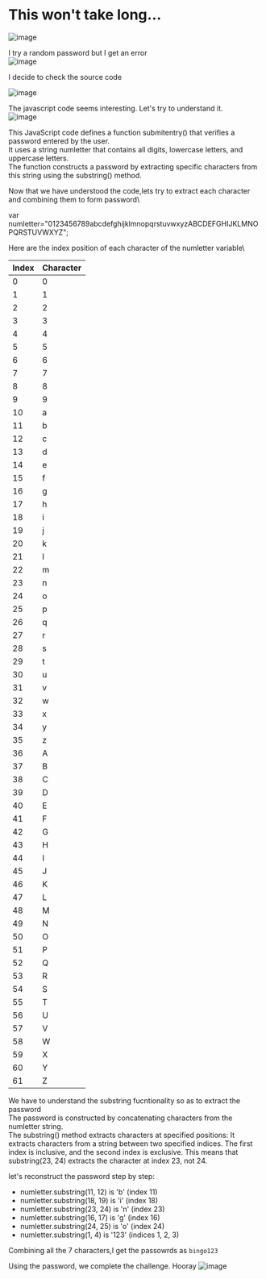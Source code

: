 # This won't take long...

![image](https://github.com/user-attachments/assets/12965408-dfab-420f-82ff-369fdf53bbef)

I try a random password but I get an error\
![image](https://github.com/user-attachments/assets/0fb161ec-6cfd-4dae-bd14-70b11c89beac)

I decide to check the source code

![image](https://github.com/user-attachments/assets/7f97bb6d-7680-4ed1-a6be-2d5da924ff65)

The javascript code seems interesting. Let's try to understand it.\
![image](https://github.com/user-attachments/assets/41c39247-d5ad-45d7-9035-040d11c88504)

This JavaScript code defines a function submitentry() that verifies a password entered by the user.\
It uses a string numletter that contains all digits, lowercase letters, and uppercase letters. \
The function constructs a password by extracting specific characters from this string using the substring() method.

Now that we have understood the code,lets try to extract each character and combining them to form  password\

var numletter="0123456789abcdefghijklmnopqrstuvwxyzABCDEFGHIJKLMNOPQRSTUVWXYZ";

Here are the index position of each character of the numletter variable\

| Index | Character |
|-------|-----------|
| 0     | 0         |
| 1     | 1         |
| 2     | 2         |
| 3     | 3         |
| 4     | 4         |
| 5     | 5         |
| 6     | 6         |
| 7     | 7         |
| 8     | 8         |
| 9     | 9         |
| 10    | a         |
| 11    | b         |
| 12    | c         |
| 13    | d         |
| 14    | e         |
| 15    | f         |
| 16    | g         |
| 17    | h         |
| 18    | i         |
| 19    | j         |
| 20    | k         |
| 21    | l         |
| 22    | m         |
| 23    | n         |
| 24    | o         |
| 25    | p         |
| 26    | q         |
| 27    | r         |
| 28    | s         |
| 29    | t         |
| 30    | u         |
| 31    | v         |
| 32    | w         |
| 33    | x         |
| 34    | y         |
| 35    | z         |
| 36    | A         |
| 37    | B         |
| 38    | C         |
| 39    | D         |
| 40    | E         |
| 41    | F         |
| 42    | G         |
| 43    | H         |
| 44    | I         |
| 45    | J         |
| 46    | K         |
| 47    | L         |
| 48    | M         |
| 49    | N         |
| 50    | O         |
| 51    | P         |
| 52    | Q         |
| 53    | R         |
| 54    | S         |
| 55    | T         |
| 56    | U         |
| 57    | V         |
| 58    | W         |
| 59    | X         |
| 60    | Y         |
| 61    | Z         |


We have to understand the substring fucntionality so as to extract the password\
The password is constructed by concatenating characters from the numletter string.\
The substring() method extracts characters at specified positions:
It extracts characters from a string between two specified indices. The first index is inclusive, and the second index is exclusive. This means that substring(23, 24) extracts the character at index 23, not 24.

let's reconstruct the password step by step:

*    numletter.substring(11, 12) is 'b' (index 11)
*    numletter.substring(18, 19) is 'i' (index 18)
*    numletter.substring(23, 24) is 'n' (index 23)
*    numletter.substring(16, 17) is 'g' (index 16)
*    numletter.substring(24, 25) is 'o' (index 24)
*    numletter.substring(1, 4) is '123' (indices 1, 2, 3)

Combining all the 7 characters,I get the passowrds as `bingo123`

Using the password, we complete the challenge. Hooray
![image](https://github.com/user-attachments/assets/daf0ca52-204d-439b-8b39-549b0c511c13)

